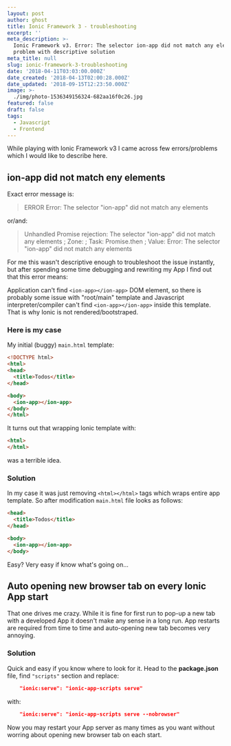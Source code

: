 ```yaml
---
layout: post
author: ghost
title: Ionic Framework 3 - troubleshooting
excerpt: ''
meta_description: >-
  Ionic Framework v3. Error: The selector ion-app did not match any elements
  problem with descriptive solution
meta_title: null
slug: ionic-framework-3-troubleshooting
date: '2018-04-11T03:03:00.000Z'
date_created: '2018-04-13T02:00:28.000Z'
date_updated: '2018-09-15T12:23:50.000Z'
image: >-
  ./img/photo-1536349156324-682aa16f0c26.jpg
featured: false
draft: false
tags:
  - Javascript
  - Frontend
---
```

While playing with Ionic Framework v3 I came across few errors/problems which I would like to describe here.

## ion-app did not match eny elements

Exact error message is:

> ERROR Error: The selector "ion-app" did not match any elements

or/and:

> Unhandled Promise rejection: The selector "ion-app" did not match any elements ; Zone: <root> ; Task: Promise.then ; Value: Error: The selector "ion-app" did not match any elements

For me this wasn't descriptive enough to troubleshoot the issue instantly, but after spending some time debugging and rewriting my App I find out that this error means:

Application can't find `<ion-app></ion-app>` DOM element, so there is probably some issue with "root/main" template and Javascript interpreter/compiler can't find `<ion-app></ion-app>` inside this template. That is why Ionic is not rendered/bootstraped.

### Here is my case

My initial (buggy) `main.html` template:

```html
<!DOCTYPE html>
<html>
<head>
  <title>Todos</title>
</head>

<body>
  <ion-app></ion-app>
</body>
</html>
```

It turns out that wrapping Ionic template with:
```html
<html>
</html>
```
was a terrible idea.

### Solution

In my case it was just removing `<html></html>` tags which wraps entire app template. So after modification `main.html` file looks as follows:

```html
<head>
  <title>Todos</title>
</head>

<body>
  <ion-app></ion-app>
</body>
```

Easy? Very easy if know what's going on...

## Auto opening new browser tab on every Ionic App start
That one drives me crazy. While it is fine for first run to pop-up a new tab with a developed App it doesn't make any sense in a long run. App restarts are required from time to time and auto-opening new tab becomes very annoying.

### Solution
Quick and easy if you know where to look for it. Head to the **package.json** file, find `"scripts"` section and replace:
```json
    "ionic:serve": "ionic-app-scripts serve"
```
with:
```json
    "ionic:serve": "ionic-app-scripts serve --nobrowser"
```
Now you may restart your App server as many times as you want without worring about opening new browser tab on each start.
